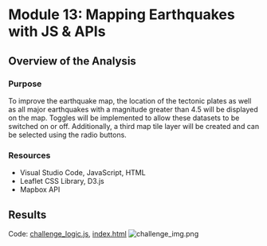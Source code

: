 # Module 13: Mapping Earthquakes with JS & APIs

## Overview of the Analysis

### Purpose
To improve the earthquake map, the location of the tectonic plates as well as all major earthquakes with a magnitude greater than 4.5 will be displayed on the map. Toggles will be implemented to allow these datasets to be switched on or off. Additionally, a third map tile layer will be created and can be selected using the radio buttons.  

### Resources
* Visual Studio Code, JavaScript, HTML
* Leaflet CSS Library, D3.js
* Mapbox API

## Results
Code: [challenge_logic.js](https://github.com/daniel-sh-au/UofT_DataBC_Module13_Mapping_Earthquakes/blob/main/Earthquake_Challenge/static/js/challenge_logic.js), [index.html](https://github.com/daniel-sh-au/UofT_DataBC_Module13_Mapping_Earthquakes/blob/main/Earthquake_Challenge/index.html)
![challenge_img.png](https://github.com/daniel-sh-au/UofT_DataBC_Module13_Mapping_Earthquakes/blob/main/challenge_img.png)